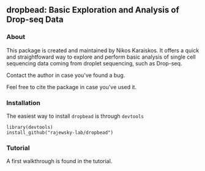 ## dropbead: Basic Exploration and Analysis of Drop-seq Data

### About
This package is created and maintained by Nikos Karaiskos.
It offers a quick and straightfoward way to explore and perform
basic analysis of single cell sequencing data coming from droplet
sequencing, such as Drop-seq.

Contact the author in case you've found a bug.

Feel free to cite the package in case you've used it.

### Installation
The easiest way to install `dropbead` is through `devtools`

```
library(devtools)
install_github("rajewsky-lab/dropbead")
```
### Tutorial
A first walkthrough is found in the tutorial.
